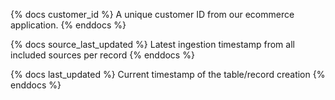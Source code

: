 {% docs customer_id %}
A unique customer ID from our ecommerce application.
{% enddocs %}

{% docs source_last_updated %}
Latest ingestion timestamp from all included sources per record
{% enddocs %}

{% docs last_updated %}
Current timestamp of the table/record creation
{% enddocs %}